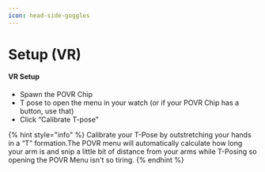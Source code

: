 ```yaml
---
icon: head-side-goggles
---
```


# Setup (VR)

#### VR Setup

* Spawn the POVR Chip
* T pose to open the menu in your watch (or if your POVR Chip has a button, use that)
* Click “Calibrate T-pose”

{% hint style="info" %}
Calibrate your T-Pose by outstretching your hands in a “T” formation.The POVR menu will automatically calculate how long your arm is and snip a little bit of distance from your arms while T-Posing so opening the POVR Menu isn't so tiring.
{% endhint %}

